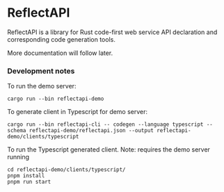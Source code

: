 # ReflectAPI

ReflectAPI is a library for Rust code-first web service API declaration and corresponding code generation tools.

More documentation will follow later.


### Development notes

To run the demo server:
```
cargo run --bin reflectapi-demo
```

To generate client in Typescript for demo server:
```
cargo run --bin reflectapi-cli -- codegen --language typescript --schema reflectapi-demo/reflectapi.json --output reflectapi-demo/clients/typescript
```

To run the Typescript generated client. Note: requires the demo server running
```
cd reflectapi-demo/clients/typescript/
pnpm install
pnpm run start
```

